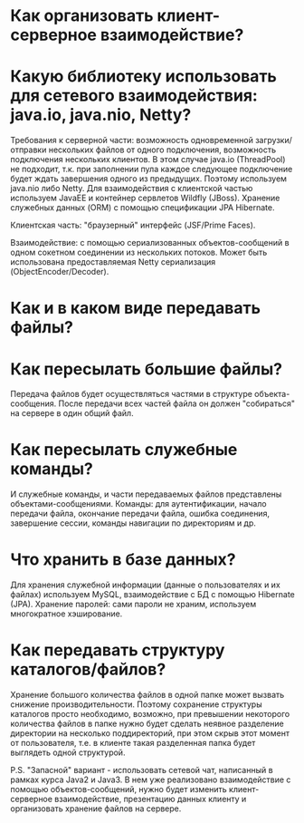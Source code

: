 # Как организовать клиент-серверное взаимодействие?
# Какую библиотеку использовать для сетевого взаимодействия: java.io, java.nio, Netty?

Требования к серверной части: возможность одновременной загрузки/отправки нескольких файлов от одного подключения, возможность подключения нескольких клиентов. В этом случае java.io (ThreadPool) не подходит, т.к. при заполнении пула каждое следующее подключение будет ждать завершения одного из предыдущих. Поэтому используем java.nio либо Netty. Для взаимодействия с клиентской частью используем JavaEE и контейнер сервлетов Wildfly (JBoss). Хранение служебных данных (ORM) с помощью спецификации JPA Hibernate. 

Клиентская часть: "браузерный" интерфейс (JSF/Prime Faces).

Взаимодействие: с помощью сериализованных объектов-сообщений в одном сокетном соединении из нескольких потоков. Может быть использована предоставляемая Netty сериализация (ObjectEncoder/Decoder).

# Как и в каком виде передавать файлы?
# Как пересылать большие файлы?
Передача файлов будет осуществляться частями в структуре объекта-сообщения. После передачи всех частей файла он должен "собираться" на сервере в один общий файл.

# Как пересылать служебные команды?
И служебные команды, и части передаваемых файлов представлены объектами-сообщениями.
Команды: для аутентификации, начало передачи файла, окончание передачи файла, ошибка соединения, завершение сессии, команды навигации по директориям и др.

# Что хранить в базе данных?
Для хранения служебной информации (данные о пользователях и их файлах) используем MySQL, взаимодействие с БД с помощью Hibernate (JPA).
Хранение паролей: сами пароли не храним, используем многократное хэширование.

# Как передавать структуру каталогов/файлов?
Хранение большого количества файлов в одной папке может вызвать снижение производительности. Поэтому сохранение структуры каталогов просто необходимо, возможно, при превышении некоторого количества файлов в папке нужно будет сделать неявное разделение директории на несколько поддиректорий, при этом скрыв этот момент от пользователя, т.е. в клиенте такая разделенная папка будет выглядеть одной структурой.


P.S. "Запасной" вариант - использовать сетевой чат, написанный в рамках курса Java2 и Java3. В нем уже реализовано взаимодействие с помощью объектов-сообщений, нужно будет изменить клиент-серверное взаимодействие, презентацию данных клиенту и организовать хранение файлов на сервере.
